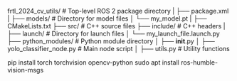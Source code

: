 frtl_2024_cv_utils/              # Top-level ROS 2 package directory
|
├── package.xml
|
├── models/                  # Directory for model files
│   └── my_model.pt
|
├── CMakeLists.txt
├── src/  # C++ source files
├── include/  # C++ headers
|
├── launch/                      # Directory for launch files
│   └── my_launch_file.launch.py
├── python_modules/          # Python module directory
│   ├── __init__.py
│   ├── yolo_classifier_node.py  # Main node script
│   ├── utils.py                 # Utility functions


pip install torch torchvision opencv-python
sudo apt install ros-humble-vision-msgs
